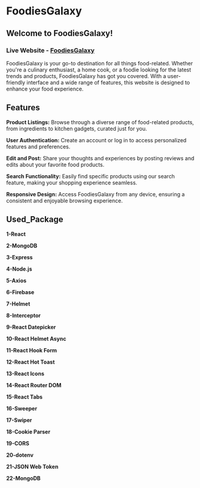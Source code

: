 # FoodiesGalaxy

## Welcome to FoodiesGalaxy!
### Live Website - [FoodiesGalaxy](https://foodiesgalaxy-3cae2.web.app/)

FoodiesGalaxy is your go-to destination for all things food-related. Whether you're a culinary enthusiast, a home cook, or a foodie looking for the latest trends and products, FoodiesGalaxy has got you covered. With a user-friendly interface and a wide range of features, this website is designed to enhance your food experience.


## Features

**Product Listings:** Browse through a diverse range of food-related products, from ingredients to kitchen gadgets, curated just for you.

**User Authentication:** Create an account or log in to access personalized features and preferences.

**Edit and Post:** Share your thoughts and experiences by posting reviews and edits about your favorite food products.

**Search Functionality:** Easily find specific products using our search feature, making your shopping experience seamless.

**Responsive Design:** Access FoodiesGalaxy from any device, ensuring a consistent and enjoyable browsing experience.




## Used_Package


**1-React**

**2-MongoDB**

**3-Express**

**4-Node.js**

**5-Axios**

**6-Firebase**

**7-Helmet**

**8-Interceptor**

**9-React Datepicker**

**10-React Helmet Async**

**11-React Hook Form**

**12-React Hot Toast**

**13-React Icons**

**14-React Router DOM**

**15-React Tabs**

**16-Sweeper**

**17-Swiper**

**18-Cookie Parser**

**19-CORS**

**20-dotenv**

**21-JSON Web Token**

**22-MongoDB**

